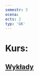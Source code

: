 ```yaml
---
semestr: 3
ocena: 
ects: 2
typ: 'GK'
---
```


# Kurs:
## [Wykłady](/Notatki/Semestr%203/Podstawy%20telekomunikacji/Wyk%C5%82ady/Wyk%C5%82ady.md)